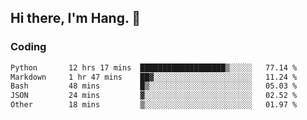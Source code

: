 ## Hi there, I'm Hang. 👋

### Coding

<!--START_SECTION:waka-->

```txt
Python       12 hrs 17 mins  ███████████████████▒░░░░░   77.14 %
Markdown     1 hr 47 mins    ██▓░░░░░░░░░░░░░░░░░░░░░░   11.24 %
Bash         48 mins         █▒░░░░░░░░░░░░░░░░░░░░░░░   05.03 %
JSON         24 mins         ▓░░░░░░░░░░░░░░░░░░░░░░░░   02.52 %
Other        18 mins         ▒░░░░░░░░░░░░░░░░░░░░░░░░   01.97 %
```

<!--END_SECTION:waka-->
